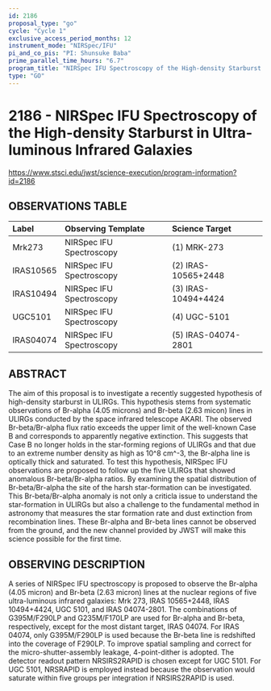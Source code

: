 ```yaml
---
id: 2186
proposal_type: "go"
cycle: "Cycle 1"
exclusive_access_period_months: 12
instrument_mode: "NIRSpec/IFU"
pi_and_co_pis: "PI: Shunsuke Baba"
prime_parallel_time_hours: "6.7"
program_title: "NIRSpec IFU Spectroscopy of the High-density Starburst in Ultra-luminous Infrared Galaxies"
type: "GO"
---
```

# 2186 - NIRSpec IFU Spectroscopy of the High-density Starburst in Ultra-luminous Infrared Galaxies
https://www.stsci.edu/jwst/science-execution/program-information?id=2186
## OBSERVATIONS TABLE
| Label      | Observing Template        | Science Target           |
| :--------- | :------------------------ | :----------------------- |
| Mrk273     | NIRSpec IFU Spectroscopy  | (1) MRK-273              |
| IRAS10565  | NIRSpec IFU Spectroscopy  | (2) IRAS-10565+2448      |
| IRAS10494  | NIRSpec IFU Spectroscopy  | (3) IRAS-10494+4424      |
| UGC5101    | NIRSpec IFU Spectroscopy  | (4) UGC-5101             |
| IRAS04074  | NIRSpec IFU Spectroscopy  | (5) IRAS-04074-2801      |

## ABSTRACT

The aim of this proposal is to investigate a recently suggested hypothesis of high-density starburst in ULIRGs. This hypothesis stems from systematic observations of Br-alpha (4.05 microns) and Br-beta (2.63 micon) lines in ULIRGs conducted by the space infrared telescope AKARI. The observed Br-beta/Br-alpha flux ratio exceeds the upper limit of the well-known Case B and corresponds to apparently negative extinction. This suggests that Case B no longer holds in the star-forming regions of ULIRGs and that due to an extreme number density as high as 10^8 cm^-3, the Br-alpha line is optically thick and saturated. To test this hypothesis, NIRSpec IFU observations are proposed to follow up the five ULIRGs that showed anomalous Br-beta/Br-alpha ratios. By examining the spatial distribution of Br-beta/Br-alpha the site of the harsh star-formation can be investigated. This Br-beta/Br-alpha anomaly is not only a criticla issue to understand the star-formation in ULIRGs but also a challenge to the fundamental method in astronomy that measures the star formation rate and dust extinction from recombination lines. These Br-alpha and Br-beta lines cannot be observed from the ground, and the new channel provided by JWST will make this science possible for the first time.

## OBSERVING DESCRIPTION

A series of NIRSpec IFU spectroscopy is proposed to observe the Br-alpha (4.05 micron) and Br-beta (2.63 micron) lines at the nuclear regions of five ultra-luminous infrared galaxies: Mrk 273, IRAS 10565+2448, IRAS 10494+4424, UGC 5101, and IRAS 04074-2801. The combinations of G395M/F290LP and G235M/F170LP are used for Br-alpha and Br-beta, respectively, except for the most distant target, IRAS 04074. For IRAS 04074, only G395M/F290LP is used because the Br-beta line is redshifted into the coverage of F290LP. To improve spatial sampling and correct for the micro-shutter-assembly leakage, 4-point-dither is adopted. The detector readout pattern NRSIRS2RAPID is chosen except for UGC 5101. For UGC 5101, NRSRAPID is employed instead because the observation would saturate within five groups per integration if NRSIRS2RAPID is used.